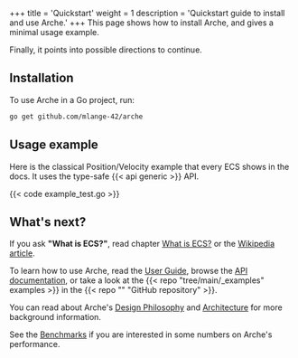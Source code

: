 +++
title = 'Quickstart'
weight = 1
description = 'Quickstart guide to install and use Arche.'
+++
This page shows how to install Arche, and gives a minimal usage example.

Finally, it points into possible directions to continue.

## Installation

To use Arche in a Go project, run:

```bash
go get github.com/mlange-42/arche
```

## Usage example

Here is the classical Position/Velocity example that every ECS shows in the docs.
It uses the type-safe  {{< api generic >}} API.

{{< code example_test.go >}}

## What's next?

If you ask **"What is ECS?"**, read chapter [What is ECS?](/background/ecs)
or the [Wikipedia article](https://en.wikipedia.org/wiki/Entity_component_system).

To learn how to use Arche, read the [User Guide](/user-guide),
browse the [API documentation](https://pkg.go.dev/github.com/mlange-42/arche),
or take a look at the {{< repo "tree/main/_examples" examples >}} in the {{< repo "" "GitHub repository" >}}.

You can read about Arche's [Design Philosophy](/background/design)
and [Architecture](/background/architecture) for more background information.

See the [Benchmarks](/background/benchmarks) if you are interested in some numbers on Arche's performance.
